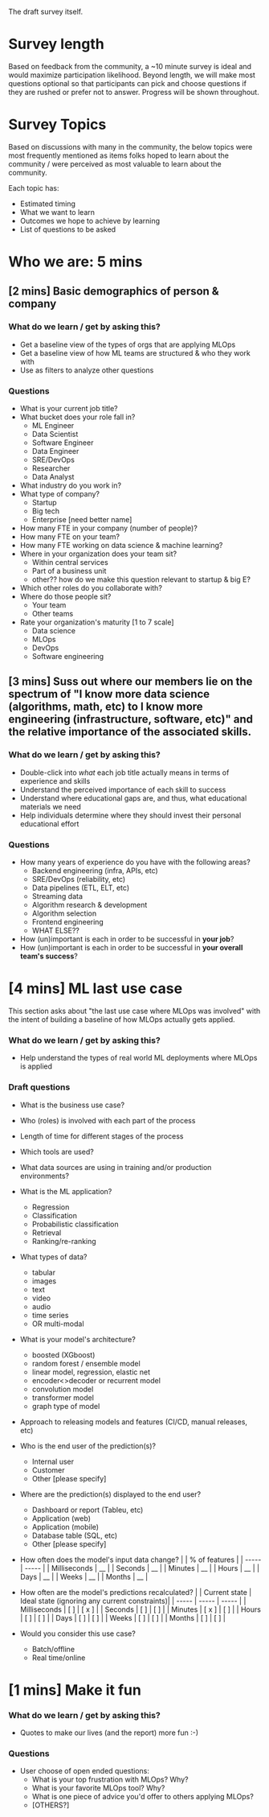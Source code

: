 The draft survey itself.

# Survey length
Based on feedback from the community, a ~10 minute survey is ideal and would maximize participation likelihood.  Beyond length, we will make most questions optional so that participants can pick and choose questions if they are rushed or prefer not to answer.  Progress will be shown throughout.

# Survey Topics
Based on discussions with many in the community, the below topics were most frequently mentioned as items folks hoped to learn about the community / were perceived as most valuable to learn about the community.

Each topic has:
* Estimated timing
* What we want to learn
* Outcomes we hope to achieve by learning
* List of questions to be asked

# Who we are: 5 mins
## [2 mins] Basic demographics of person & company 
### What do we learn / get by asking this?
* Get a baseline view of the types of orgs that are applying MLOps
* Get a baseline view of how ML teams are structured & who they work with
* Use as filters to analyze other questions
### Questions
* What is your current job title?
* What bucket does your role fall in?
    * ML Engineer
    * Data Scientist
    * Software Engineer
    * Data Engineer
    * SRE/DevOps
    * Researcher
    * Data Analyst
* What industry do you work in?
* What type of company?
    * Startup
    * Big tech
    * Enterprise [need better name]
* How many FTE in your company (number of people)?
* How many FTE on your team?
* How many FTE working on data science & machine learning?
* Where in your organization does your team sit?
    * Within central services
    * Part of a business unit
    * other??  how do we make this question relevant to startup & big E?
* Which other roles do you collaborate with?
* Where do those people sit?
    * Your team
    * Other teams
* Rate your organization's maturity [1 to 7 scale]
    * Data science
    * MLOps
    * DevOps 
    * Software engineering

## [3 mins] Suss out where our members lie on the spectrum of "I know more data science (algorithms, math, etc) to I know more engineering (infrastructure, software, etc)" and the relative importance of the associated skills.

### What do we learn / get by asking this?
* Double-click into *what* each job title actually means in terms of experience and skills
* Understand the perceived importance of each skill to success
* Understand where educational gaps are, and thus, what educational materials we need
* Help individuals determine where they should invest their personal educational effort

### Questions
* How many years of experience do you have with the following areas?
    * Backend engineering (infra, APIs, etc)
    * SRE/DevOps (reliability, etc)
    * Data pipelines (ETL, ELT, etc)
    * Streaming data
    * Algorithm research & development
    * Algorithm selection
    * Frontend engineering
    * WHAT ELSE??
* How (un)important is each in order to be successful in __your job__?
* How (un)important is each in order to be successful in __your overall team's success__?
# [4 mins] ML last use case

This section asks about "the last use case where MLOps was involved" with the intent of building a baseline of how MLOps actually gets applied.

### What do we learn / get by asking this?
* Help understand the types of real world ML deployments where MLOps is applied

### Draft questions
* What is the business use case?
* Who (roles) is involved with each part of the process
* Length of time for different stages of the process
* Which tools are used?
* What data sources are using in training and/or production environments?
* What is the ML application?
    * Regression
	* Classification
	* Probabilistic classification
	* Retrieval
	* Ranking/re-ranking
* What types of data?
    * tabular
    * images
    * text
    * video
    * audio
    * time series
    * OR multi-modal
* What is your model's architecture?
    * boosted (XGboost)
    * random forest / ensemble model
    * linear model, regression, elastic net
    * encoder<>decoder or recurrent model
    * convolution model
    * transformer model
    * graph type of model
* Approach to releasing models and features (CI/CD, manual releases, etc)

* Who is the end user of the prediction(s)?
    * Internal user
    * Customer
    * Other [please specify]

* Where are the prediction(s) displayed to the end user?
    * Dashboard or report (Tableu, etc)
    * Application (web)
    * Application (mobile)
    * Database table (SQL, etc)
    * Other [please specify]

* How often does the model's input data change? 
| | % of features |
| ----- | ----- | 
| Milliseconds | __ |
| Seconds | __ |
| Minutes | __ |
| Hours | __ |
| Days | __ | 
| Weeks | __ |
| Months | __ | 

* How often are the model's predictions recalculated?
| | Current state | Ideal state (ignoring any current constraints)|
| ----- | ----- | ----- | 
| Milliseconds | [  ] | [ x ] |
| Seconds | [  ] | [  ] |
| Minutes | [ x ] | [  ] |
| Hours | [  ] | [  ] |
| Days | [  ] | [  ] |
| Weeks | [  ] | [  ] |
| Months | [  ] | [  ] |

* Would you consider this use case?
    * Batch/offline
    * Real time/online

# [1 mins] Make it fun

### What do we learn / get by asking this?
* Quotes to make our lives (and the report) more fun :-)

### Questions
* User choose of open ended questions:
    * What is your top frustration with MLOps?  Why?
    * What is your favorite MLOps tool?  Why?
    * What is one piece of advice you'd offer to others applying MLOps?
    * [OTHERS?]


